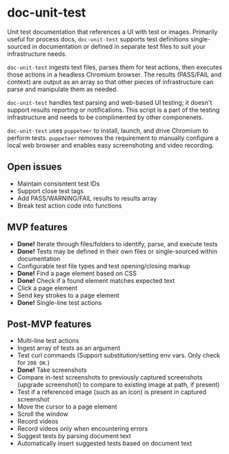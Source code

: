# doc-unit-test

Unit test documentation that references a UI with test or images. Primarily useful for process docs, `doc-unit-test` supports test definitions single-sourced in documentation or defined in separate test files to suit your infrastructure needs.

`doc-unit-test` ingests text files, parses them for test actions, then executes those actions in a headless Chromium browser. The results (PASS/FAIL and context) are output as an array so that other pieces of infrastructure can parse and manipulate them as needed.

`doc-unit-test` handles test parsing and web-based UI testing; it doesn't support results reporting or notifications. This script is a part of the testing infrastructure and needs to be complimented by other componenets.

`doc-unit-test` uses `puppeteer` to install, launch, and drive Chromium to perform tests. `puppeteer` removes the requirement to manually configure a local web browser and enables easy screenshoting and video recording.

## Open issues

*   Maintain consisntent test IDs
*   Support close test tags
*   Add PASS/WARNING/FAIL results to results array
*   Break test action code into functions

## MVP features

*   **Done!** Iterate through files/folders to identify, parse, and execute tests
*   **Done!** Tests may be defined in their own files or single-sourced within documentation
*   Configurable test file types and test opening/closing markup
*   **Done!** Find a page element based on CSS
*   **Done!** Check if a found element matches expected text
*   Click a page element
*   Send key strokes to a page element
*   **Done!** Single-line test actions

## Post-MVP features

*   Multi-line test actions
*   Ingest array of tests as an argument
*   Test curl commands (Support substitution/setting env vars. Only check for `200 OK`.)
*   **Done!** Take screenshots
*   Compare in-test screenshots to previously captured screenshots (upgrade screenshot() to compare to existing image at path, if present)
*   Test if a referenced image (such as an icon) is present in captured screenshot
*   Move the cursor to a page element
*   Scroll the window
*   Record videos
*   Record videos only when encountering errors
*   Suggest tests by parsing document text
*   Automatically insert suggested tests based on document text